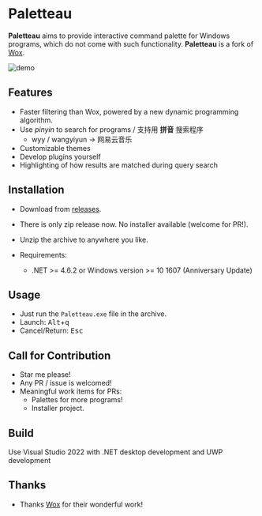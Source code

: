 Paletteau
===

**Paletteau** aims to provide interactive command palette for Windows programs, which do not come with such functionality.
**Paletteau** is a fork of [Wox](https://github.com/Wox-launcher/Wox).

![demo](https://i.imgur.com/DfuhETR.gif)

Features
--------

- Faster filtering than Wox, powered by a new dynamic programming algorithm.
- Use *pinyin* to search for programs / 支持用 **拼音** 搜索程序
  - wyy / wangyiyun → 网易云音乐
- Customizable themes
- Develop plugins yourself
- Highlighting of how results are matched during query search


Installation
------------

- Download from [releases](https://github.com/SleepyBag/Paletteau/releases).
- There is only zip release now. No installer available (welcome for PR!).
- Unzip the archive to anywhere you like.

- Requirements:
  - .NET >= 4.6.2 or Windows version >= 10 1607 (Anniversary Update)

Usage
-----

- Just run the `Paletteau.exe` file in the archive.
- Launch: <kbd>Alt</kbd>+<kbd>q</kbd>
- Cancel/Return: <kbd>Esc</kbd>

Call for Contribution
------------

- Star me please!
- Any PR / issue is welcomed!
- Meaningful work items for PRs:
  - Palettes for more programs!
  - Installer project.

Build
-----

Use Visual Studio 2022 with .NET desktop development and UWP development

Thanks
------

- Thanks [Wox](https://github.com/Wox-launcher/Wox) for their wonderful work!
